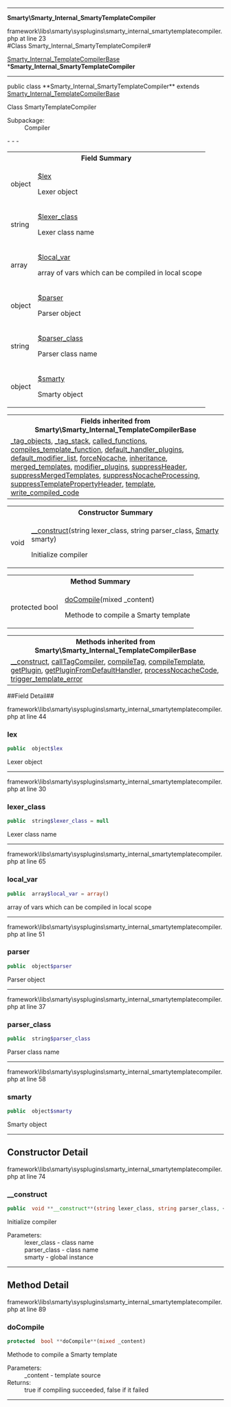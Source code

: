 - - -

**Smarty\Smarty_Internal_SmartyTemplateCompiler**
<div class="location">framework\libs\smarty\sysplugins\smarty_internal_smartytemplatecompiler.php at line 23</div>
#Class Smarty_Internal_SmartyTemplateCompiler#

<a href="https://github.com/JeyDotC/Hirudo-docs/blob/master/smarty/smarty_internal_templatecompilerbase.html">Smarty_Internal_TemplateCompilerBase</a>
    ***Smarty_Internal_SmartyTemplateCompiler**


- - -

<p class="signature">public  class **Smarty_Internal_SmartyTemplateCompiler**
extends <a href="https://github.com/JeyDotC/Hirudo-docs/blob/master/smarty/smarty_internal_templatecompilerbase.html">Smarty_Internal_TemplateCompilerBase</a>

</p>

<div class="comment" id="overview_description"><p>Class SmartyTemplateCompiler</p></div>

<dl>
<dt>Subpackage:</dt>
<dd>Compiler</dd>
</dl>
- - -

<table id="summary_field">
<tr><th colspan="2">Field Summary</th></tr>
<tr>
<td class="type"> object</td>
<td class="description"><p class="name"><a href="#lex">$lex</a></p><p class="description">Lexer object</p></td>
</tr>
<tr>
<td class="type"> string</td>
<td class="description"><p class="name"><a href="#lexer_class">$lexer_class</a></p><p class="description">Lexer class name</p></td>
</tr>
<tr>
<td class="type"> array</td>
<td class="description"><p class="name"><a href="#local_var">$local_var</a></p><p class="description">array of vars which can be compiled in local scope</p></td>
</tr>
<tr>
<td class="type"> object</td>
<td class="description"><p class="name"><a href="#parser">$parser</a></p><p class="description">Parser object</p></td>
</tr>
<tr>
<td class="type"> string</td>
<td class="description"><p class="name"><a href="#parser_class">$parser_class</a></p><p class="description">Parser class name</p></td>
</tr>
<tr>
<td class="type"> object</td>
<td class="description"><p class="name"><a href="#smarty">$smarty</a></p><p class="description">Smarty object</p></td>
</tr>
</table>

<table class="inherit">
<tr><th colspan="2">Fields inherited from Smarty\Smarty_Internal_TemplateCompilerBase</th></tr>
<tr><td><a href="https://github.com/JeyDotC/Hirudo-docs/blob/master/smarty/smarty_internal_templatecompilerbase.html#_tag_objects">_tag_objects</a>, <a href="https://github.com/JeyDotC/Hirudo-docs/blob/master/smarty/smarty_internal_templatecompilerbase.html#_tag_stack">_tag_stack</a>, <a href="https://github.com/JeyDotC/Hirudo-docs/blob/master/smarty/smarty_internal_templatecompilerbase.html#called_functions">called_functions</a>, <a href="https://github.com/JeyDotC/Hirudo-docs/blob/master/smarty/smarty_internal_templatecompilerbase.html#compiles_template_function">compiles_template_function</a>, <a href="https://github.com/JeyDotC/Hirudo-docs/blob/master/smarty/smarty_internal_templatecompilerbase.html#default_handler_plugins">default_handler_plugins</a>, <a href="https://github.com/JeyDotC/Hirudo-docs/blob/master/smarty/smarty_internal_templatecompilerbase.html#default_modifier_list">default_modifier_list</a>, <a href="https://github.com/JeyDotC/Hirudo-docs/blob/master/smarty/smarty_internal_templatecompilerbase.html#forceNocache">forceNocache</a>, <a href="https://github.com/JeyDotC/Hirudo-docs/blob/master/smarty/smarty_internal_templatecompilerbase.html#inheritance">inheritance</a>, <a href="https://github.com/JeyDotC/Hirudo-docs/blob/master/smarty/smarty_internal_templatecompilerbase.html#merged_templates">merged_templates</a>, <a href="https://github.com/JeyDotC/Hirudo-docs/blob/master/smarty/smarty_internal_templatecompilerbase.html#modifier_plugins">modifier_plugins</a>, <a href="https://github.com/JeyDotC/Hirudo-docs/blob/master/smarty/smarty_internal_templatecompilerbase.html#suppressHeader">suppressHeader</a>, <a href="https://github.com/JeyDotC/Hirudo-docs/blob/master/smarty/smarty_internal_templatecompilerbase.html#suppressMergedTemplates">suppressMergedTemplates</a>, <a href="https://github.com/JeyDotC/Hirudo-docs/blob/master/smarty/smarty_internal_templatecompilerbase.html#suppressNocacheProcessing">suppressNocacheProcessing</a>, <a href="https://github.com/JeyDotC/Hirudo-docs/blob/master/smarty/smarty_internal_templatecompilerbase.html#suppressTemplatePropertyHeader">suppressTemplatePropertyHeader</a>, <a href="https://github.com/JeyDotC/Hirudo-docs/blob/master/smarty/smarty_internal_templatecompilerbase.html#template">template</a>, <a href="https://github.com/JeyDotC/Hirudo-docs/blob/master/smarty/smarty_internal_templatecompilerbase.html#write_compiled_code">write_compiled_code</a></td></tr></table>

<table id="summary_constructor">
<tr><th colspan="2">Constructor Summary</th></tr>
<tr>
<td class="type"> void</td>
<td class="description"><p class="name"><a href="#__construct">__construct</a>(string lexer_class, string parser_class, <a href="../smarty/smarty.html">Smarty</a> smarty)</p><p class="description">Initialize compiler</p></td>
</tr>
</table>

<table id="summary_method">
<tr><th colspan="2">Method Summary</th></tr>
<tr>
<td class="type">protected  bool</td>
<td class="description"><p class="name"><a href="#doCompile">doCompile</a>(mixed _content)</p><p class="description">Methode to compile a Smarty template</p></td>
</tr>
</table>

<table class="inherit">
<tr><th colspan="2">Methods inherited from Smarty\Smarty_Internal_TemplateCompilerBase</th></tr>
<tr><td><a href="https://github.com/JeyDotC/Hirudo-docs/blob/master/smarty/smarty_internal_templatecompilerbase.html#__construct()">__construct</a>, <a href="https://github.com/JeyDotC/Hirudo-docs/blob/master/smarty/smarty_internal_templatecompilerbase.html#callTagCompiler()">callTagCompiler</a>, <a href="https://github.com/JeyDotC/Hirudo-docs/blob/master/smarty/smarty_internal_templatecompilerbase.html#compileTag()">compileTag</a>, <a href="https://github.com/JeyDotC/Hirudo-docs/blob/master/smarty/smarty_internal_templatecompilerbase.html#compileTemplate()">compileTemplate</a>, <a href="https://github.com/JeyDotC/Hirudo-docs/blob/master/smarty/smarty_internal_templatecompilerbase.html#getPlugin()">getPlugin</a>, <a href="https://github.com/JeyDotC/Hirudo-docs/blob/master/smarty/smarty_internal_templatecompilerbase.html#getPluginFromDefaultHandler()">getPluginFromDefaultHandler</a>, <a href="https://github.com/JeyDotC/Hirudo-docs/blob/master/smarty/smarty_internal_templatecompilerbase.html#processNocacheCode()">processNocacheCode</a>, <a href="https://github.com/JeyDotC/Hirudo-docs/blob/master/smarty/smarty_internal_templatecompilerbase.html#trigger_template_error()">trigger_template_error</a></td></tr></table>

##Field Detail##
<div class="location">framework\libs\smarty\sysplugins\smarty_internal_smartytemplatecompiler.php at line 44</div>
<h3 id="lex">lex</h3>

```php
public  object$lex
```
<div class="details">
<p>Lexer object</p></div>

- - -

<div class="location">framework\libs\smarty\sysplugins\smarty_internal_smartytemplatecompiler.php at line 30</div>
<h3 id="lexer_class">lexer_class</h3>

```php
public  string$lexer_class = null
```
<div class="details">
<p>Lexer class name</p></div>

- - -

<div class="location">framework\libs\smarty\sysplugins\smarty_internal_smartytemplatecompiler.php at line 65</div>
<h3 id="local_var">local_var</h3>

```php
public  array$local_var = array()
```
<div class="details">
<p>array of vars which can be compiled in local scope</p></div>

- - -

<div class="location">framework\libs\smarty\sysplugins\smarty_internal_smartytemplatecompiler.php at line 51</div>
<h3 id="parser">parser</h3>

```php
public  object$parser
```
<div class="details">
<p>Parser object</p></div>

- - -

<div class="location">framework\libs\smarty\sysplugins\smarty_internal_smartytemplatecompiler.php at line 37</div>
<h3 id="parser_class">parser_class</h3>

```php
public  string$parser_class
```
<div class="details">
<p>Parser class name</p></div>

- - -

<div class="location">framework\libs\smarty\sysplugins\smarty_internal_smartytemplatecompiler.php at line 58</div>
<h3 id="smarty">smarty</h3>

```php
public  object$smarty
```
<div class="details">
<p>Smarty object</p></div>

- - -

<h2 id="detail_method">Constructor Detail</h2>
<div class="location">framework\libs\smarty\sysplugins\smarty_internal_smartytemplatecompiler.php at line 74</div>
<h3 id="__construct()">__construct</h3>

```php
public  void **__construct**(string lexer_class, string parser_class, <a href="../smarty/smarty.html">Smarty</a> smarty)
```
<div class="details">
<p>Initialize compiler</p><dl>
<dt>Parameters:</dt>
<dd>lexer_class - class name</dd>
<dd>parser_class - class name</dd>
<dd>smarty - global instance</dd>
</dl>
</div>

- - -

<h2 id="detail_method">Method Detail</h2>
<div class="location">framework\libs\smarty\sysplugins\smarty_internal_smartytemplatecompiler.php at line 89</div>
<h3 id="doCompile()">doCompile</h3>

```php
protected  bool **doCompile**(mixed _content)
```
<div class="details">
<p>Methode to compile a Smarty template</p><dl>
<dt>Parameters:</dt>
<dd>_content - template source</dd>
<dt>Returns:</dt>
<dd>true if compiling succeeded, false if it failed</dd>
</dl>
</div>

- - -

